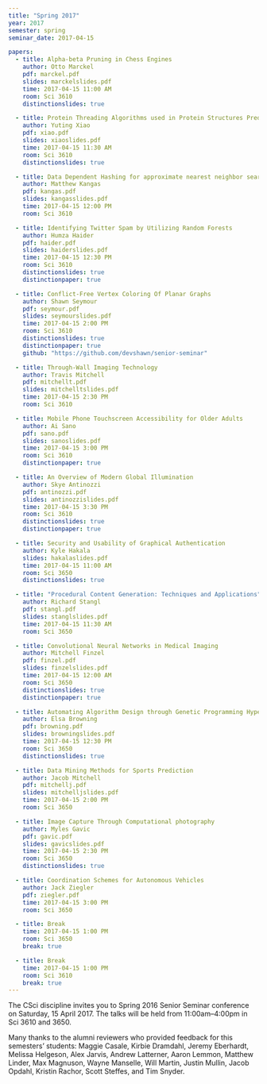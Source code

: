 ```yaml
---
title: "Spring 2017"
year: 2017
semester: spring
seminar_date: 2017-04-15

papers:
  - title: Alpha-beta Pruning in Chess Engines
    author: Otto Marckel
    pdf: marckel.pdf
    slides: marckelslides.pdf
    time: 2017-04-15 11:00 AM
    room: Sci 3610
    distinctionslides: true

  - title: Protein Threading Algorithms used in Protein Structures Prediction
    author: Yuting Xiao
    pdf: xiao.pdf
    slides: xiaoslides.pdf
    time: 2017-04-15 11:30 AM
    room: Sci 3610
    distinctionslides: true

  - title: Data Dependent Hashing for approximate nearest neighbor searching
    author: Matthew Kangas
    pdf: kangas.pdf
    slides: kangasslides.pdf
    time: 2017-04-15 12:00 PM
    room: Sci 3610

  - title: Identifying Twitter Spam by Utilizing Random Forests
    author: Humza Haider
    pdf: haider.pdf
    slides: haiderslides.pdf
    time: 2017-04-15 12:30 PM
    room: Sci 3610
    distinctionslides: true
    distinctionpaper: true

  - title: Conflict-Free Vertex Coloring Of Planar Graphs
    author: Shawn Seymour
    pdf: seymour.pdf
    slides: seymourslides.pdf
    time: 2017-04-15 2:00 PM
    room: Sci 3610
    distinctionslides: true
    distinctionpaper: true
    github: "https://github.com/devshawn/senior-seminar"

  - title: Through-Wall Imaging Technology
    author: Travis Mitchell
    pdf: mitchellt.pdf
    slides: mitchelltslides.pdf
    time: 2017-04-15 2:30 PM
    room: Sci 3610

  - title: Mobile Phone Touchscreen Accessibility for Older Adults
    author: Ai Sano
    pdf: sano.pdf
    slides: sanoslides.pdf
    time: 2017-04-15 3:00 PM
    room: Sci 3610
    distinctionpaper: true

  - title: An Overview of Modern Global Illumination
    author: Skye Antinozzi
    pdf: antinozzi.pdf
    slides: antinozzislides.pdf
    time: 2017-04-15 3:30 PM
    room: Sci 3610
    distinctionslides: true
    distinctionpaper: true

  - title: Security and Usability of Graphical Authentication
    author: Kyle Hakala
    slides: hakalaslides.pdf
    time: 2017-04-15 11:00 AM
    room: Sci 3650
    distinctionslides: true

  - title: "Procedural Content Generation: Techniques and Applications"
    author: Richard Stangl
    pdf: stangl.pdf
    slides: stanglslides.pdf
    time: 2017-04-15 11:30 AM
    room: Sci 3650

  - title: Convolutional Neural Networks in Medical Imaging
    author: Mitchell Finzel
    pdf: finzel.pdf
    slides: finzelslides.pdf
    time: 2017-04-15 12:00 AM
    room: Sci 3650
    distinctionslides: true
    distinctionpaper: true

  - title: Automating Algorithm Design through Genetic Programming Hyper-Heuristics
    author: Elsa Browning
    pdf: browning.pdf
    slides: browningslides.pdf
    time: 2017-04-15 12:30 PM
    room: Sci 3650
    distinctionslides: true

  - title: Data Mining Methods for Sports Prediction
    author: Jacob Mitchell
    pdf: mitchellj.pdf
    slides: mitchelljslides.pdf
    time: 2017-04-15 2:00 PM
    room: Sci 3650

  - title: Image Capture Through Computational photography
    author: Myles Gavic
    pdf: gavic.pdf
    slides: gavicslides.pdf
    time: 2017-04-15 2:30 PM
    room: Sci 3650
    distinctionslides: true

  - title: Coordination Schemes for Autonomous Vehicles
    author: Jack Ziegler
    pdf: ziegler.pdf
    time: 2017-04-15 3:00 PM
    room: Sci 3650

  - title: Break
    time: 2017-04-15 1:00 PM
    room: Sci 3650
    break: true

  - title: Break
    time: 2017-04-15 1:00 PM
    room: Sci 3610
    break: true
---
```


The CSci discipline invites you to Spring 2016 Senior Seminar conference on Saturday, 15 April 2017. The talks will be held from 11:00am–4:00pm in Sci 3610 and 3650.

Many thanks to the alumni reviewers who provided feedback for this semesters’ students: Maggie Casale, Kirbie Dramdahl, Jeremy Eberhardt, Melissa Helgeson, Alex Jarvis, Andrew Latterner, Aaron Lemmon, Matthew Linder, Max Magnuson, Wayne Manselle, Will Martin, Justin Mullin, Jacob Opdahl, Kristin Rachor, Scott Steffes, and Tim Snyder. 
